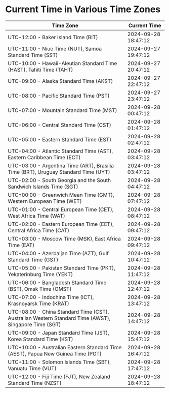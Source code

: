 # Current Time in Various Time Zones

| Time Zone | Current Time |
|-----------|--------------|
| UTC-12:00 - Baker Island Time (BIT) | 2024-09-28 18:47:12 |
| UTC-11:00 - Niue Time (NUT), Samoa Standard Time (SST) | 2024-09-27 19:47:12 |
| UTC-10:00 - Hawaii-Aleutian Standard Time (HAST), Tahiti Time (TAHT) | 2024-09-27 20:47:12 |
| UTC-09:00 - Alaska Standard Time (AKST) | 2024-09-27 22:47:12 |
| UTC-08:00 - Pacific Standard Time (PST) | 2024-09-27 23:47:12 |
| UTC-07:00 - Mountain Standard Time (MST) | 2024-09-28 00:47:12 |
| UTC-06:00 - Central Standard Time (CST) | 2024-09-28 01:47:12 |
| UTC-05:00 - Eastern Standard Time (EST) | 2024-09-28 02:47:12 |
| UTC-04:00 - Atlantic Standard Time (AST), Eastern Caribbean Time (ECT) | 2024-09-28 03:47:12 |
| UTC-03:00 - Argentina Time (ART), Brasília Time (BRT), Uruguay Standard Time (UYT) | 2024-09-28 03:47:12 |
| UTC-02:00 - South Georgia and the South Sandwich Islands Time (SGT) | 2024-09-28 04:47:12 |
| UTC±00:00 - Greenwich Mean Time (GMT), Western European Time (WET) | 2024-09-28 07:47:12 |
| UTC+01:00 - Central European Time (CET), West Africa Time (WAT) | 2024-09-28 08:47:12 |
| UTC+02:00 - Eastern European Time (EET), Central Africa Time (CAT) | 2024-09-28 09:47:12 |
| UTC+03:00 - Moscow Time (MSK), East Africa Time (EAT) | 2024-09-28 09:47:12 |
| UTC+04:00 - Azerbaijan Time (AZT), Gulf Standard Time (GST) | 2024-09-28 10:47:12 |
| UTC+05:00 - Pakistan Standard Time (PKT), Yekaterinburg Time (YEKT) | 2024-09-28 11:47:12 |
| UTC+06:00 - Bangladesh Standard Time (BST), Omsk Time (OMST) | 2024-09-28 12:47:12 |
| UTC+07:00 - Indochina Time (ICT), Krasnoyarsk Time (KRAT) | 2024-09-28 13:47:12 |
| UTC+08:00 - China Standard Time (CST), Australian Western Standard Time (AWST), Singapore Time (SGT) | 2024-09-28 14:47:12 |
| UTC+09:00 - Japan Standard Time (JST), Korea Standard Time (KST) | 2024-09-28 15:47:12 |
| UTC+10:00 - Australian Eastern Standard Time (AEST), Papua New Guinea Time (PGT) | 2024-09-28 16:47:12 |
| UTC+11:00 - Solomon Islands Time (SBT), Vanuatu Time (VUT) | 2024-09-28 17:47:12 |
| UTC+12:00 - Fiji Time (FJT), New Zealand Standard Time (NZST) | 2024-09-28 18:47:12 |
